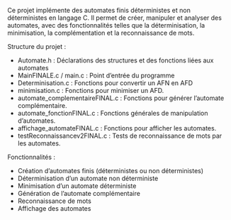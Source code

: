 Ce projet implémente des automates finis déterministes et non déterministes en langage C. 
Il permet de créer, manipuler et analyser des automates, avec des fonctionnalités telles que la déterminisation, la minimisation, la complémentation et la reconnaissance de mots.

Structure du projet :
- Automate.h : Déclarations des structures et des fonctions liées aux automates
- MainFINALE.c / main.c : Point d’entrée du programme
- Determinisation.c : Fonctions pour convertir un AFN en AFD
- minimisation.c : Fonctions pour minimiser un AFD.
- automate_complementaireFINAL.c : Fonctions pour générer l’automate complémentaire.
- automate_fonctionFINAL.c : Fonctions générales de manipulation d’automates.
- affichage_automateFINAL.c : Fonctions pour afficher les automates.
- testReconnaissancev2FINAL.c : Tests de reconnaissance de mots par les automates.

Fonctionnalités :
- Création d’automates finis (déterministes ou non déterministes)
- Déterminisation d’un automate non déterministe
- Minimisation d’un automate déterministe
- Génération de l’automate complémentaire
- Reconnaissance de mots
- Affichage des automates
